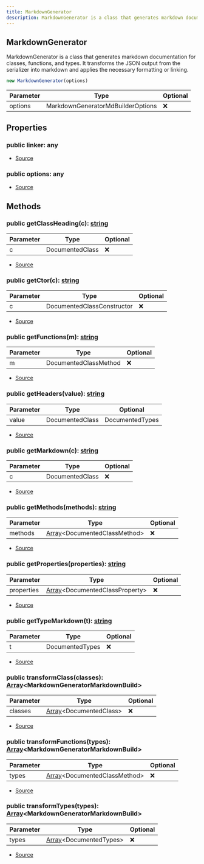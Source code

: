 ```yaml
---
title: MarkdownGenerator
description: MarkdownGenerator is a class that generates markdown documentation for classes, functions, and types. It transforms the JSON output from the serializer into markdown and applies the necessary formatting or linking.
---
```



## MarkdownGenerator
MarkdownGenerator is a class that generates markdown documentation for classes, functions, and types.
It transforms the JSON output from the serializer into markdown and applies the necessary formatting or linking.



```typescript
new MarkdownGenerator(options)
```
| Parameter | Type | Optional |
| ----------- | ----------- | ----------- |
| options | MarkdownGeneratorMdBuilderOptions | ❌ |


## Properties
### public linker: any
- [Source](https://github.com/neplextech/micro-docgen/blob/371ee6a0b1da9f772b4a8da6879190804ab8453b/src/generators/MarkdownGenerator.ts#L32)
### public options: any
- [Source](https://github.com/neplextech/micro-docgen/blob/371ee6a0b1da9f772b4a8da6879190804ab8453b/src/generators/MarkdownGenerator.ts#L34)

## Methods
### public getClassHeading(c): [string](https://developer.mozilla.org/en-US/docs/Web/JavaScript/Reference/Global_Objects/String)
| Parameter | Type | Optional |
| ----------- | ----------- | ----------- |
| c | DocumentedClass | ❌ |


- [Source](https://github.com/neplextech/micro-docgen/blob/371ee6a0b1da9f772b4a8da6879190804ab8453b/src/generators/MarkdownGenerator.ts#L50)
### public getCtor(c): [string](https://developer.mozilla.org/en-US/docs/Web/JavaScript/Reference/Global_Objects/String)
| Parameter | Type | Optional |
| ----------- | ----------- | ----------- |
| c | DocumentedClassConstructor | ❌ |


- [Source](https://github.com/neplextech/micro-docgen/blob/371ee6a0b1da9f772b4a8da6879190804ab8453b/src/generators/MarkdownGenerator.ts#L58)
### public getFunctions(m): [string](https://developer.mozilla.org/en-US/docs/Web/JavaScript/Reference/Global_Objects/String)
| Parameter | Type | Optional |
| ----------- | ----------- | ----------- |
| m | DocumentedClassMethod | ❌ |


- [Source](https://github.com/neplextech/micro-docgen/blob/371ee6a0b1da9f772b4a8da6879190804ab8453b/src/generators/MarkdownGenerator.ts#L275)
### public getHeaders(value): [string](https://developer.mozilla.org/en-US/docs/Web/JavaScript/Reference/Global_Objects/String)
| Parameter | Type | Optional |
| ----------- | ----------- | ----------- |
| value | DocumentedClass | DocumentedTypes | DocumentedClassMethod | ❌ |


- [Source](https://github.com/neplextech/micro-docgen/blob/371ee6a0b1da9f772b4a8da6879190804ab8453b/src/generators/MarkdownGenerator.ts#L38)
### public getMarkdown(c): [string](https://developer.mozilla.org/en-US/docs/Web/JavaScript/Reference/Global_Objects/String)
| Parameter | Type | Optional |
| ----------- | ----------- | ----------- |
| c | DocumentedClass | ❌ |


- [Source](https://github.com/neplextech/micro-docgen/blob/371ee6a0b1da9f772b4a8da6879190804ab8453b/src/generators/MarkdownGenerator.ts#L164)
### public getMethods(methods): [string](https://developer.mozilla.org/en-US/docs/Web/JavaScript/Reference/Global_Objects/String)
| Parameter | Type | Optional |
| ----------- | ----------- | ----------- |
| methods | [Array](https://developer.mozilla.org/en-US/docs/Web/JavaScript/Reference/Global_Objects/Array)\<DocumentedClassMethod> | ❌ |


- [Source](https://github.com/neplextech/micro-docgen/blob/371ee6a0b1da9f772b4a8da6879190804ab8453b/src/generators/MarkdownGenerator.ts#L206)
### public getProperties(properties): [string](https://developer.mozilla.org/en-US/docs/Web/JavaScript/Reference/Global_Objects/String)
| Parameter | Type | Optional |
| ----------- | ----------- | ----------- |
| properties | [Array](https://developer.mozilla.org/en-US/docs/Web/JavaScript/Reference/Global_Objects/Array)\<DocumentedClassProperty> | ❌ |


- [Source](https://github.com/neplextech/micro-docgen/blob/371ee6a0b1da9f772b4a8da6879190804ab8453b/src/generators/MarkdownGenerator.ts#L179)
### public getTypeMarkdown(t): [string](https://developer.mozilla.org/en-US/docs/Web/JavaScript/Reference/Global_Objects/String)
| Parameter | Type | Optional |
| ----------- | ----------- | ----------- |
| t | DocumentedTypes | ❌ |


- [Source](https://github.com/neplextech/micro-docgen/blob/371ee6a0b1da9f772b4a8da6879190804ab8453b/src/generators/MarkdownGenerator.ts#L121)
### public transformClass(classes): [Array](https://developer.mozilla.org/en-US/docs/Web/JavaScript/Reference/Global_Objects/Array)\<MarkdownGeneratorMarkdownBuild>
| Parameter | Type | Optional |
| ----------- | ----------- | ----------- |
| classes | [Array](https://developer.mozilla.org/en-US/docs/Web/JavaScript/Reference/Global_Objects/Array)\<DocumentedClass> | ❌ |


- [Source](https://github.com/neplextech/micro-docgen/blob/371ee6a0b1da9f772b4a8da6879190804ab8453b/src/generators/MarkdownGenerator.ts#L91)
### public transformFunctions(types): [Array](https://developer.mozilla.org/en-US/docs/Web/JavaScript/Reference/Global_Objects/Array)\<MarkdownGeneratorMarkdownBuild>
| Parameter | Type | Optional |
| ----------- | ----------- | ----------- |
| types | [Array](https://developer.mozilla.org/en-US/docs/Web/JavaScript/Reference/Global_Objects/Array)\<DocumentedClassMethod> | ❌ |


- [Source](https://github.com/neplextech/micro-docgen/blob/371ee6a0b1da9f772b4a8da6879190804ab8453b/src/generators/MarkdownGenerator.ts#L101)
### public transformTypes(types): [Array](https://developer.mozilla.org/en-US/docs/Web/JavaScript/Reference/Global_Objects/Array)\<MarkdownGeneratorMarkdownBuild>
| Parameter | Type | Optional |
| ----------- | ----------- | ----------- |
| types | [Array](https://developer.mozilla.org/en-US/docs/Web/JavaScript/Reference/Global_Objects/Array)\<DocumentedTypes> | ❌ |


- [Source](https://github.com/neplextech/micro-docgen/blob/371ee6a0b1da9f772b4a8da6879190804ab8453b/src/generators/MarkdownGenerator.ts#L111)